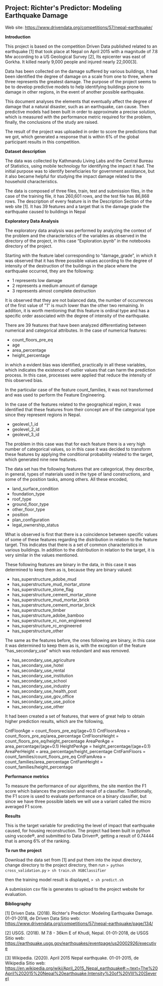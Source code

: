 ## Project: Richter's Predictor: Modeling Earthquake Damage

Web site: https://www.drivendata.org/competitions/57/nepal-earthquake/


**Introduction**

This project is based on the competition Driven Data published related to an earthquake [1] that took place at Nepal on April 2015 with a magnitude of 7.8 Mw according to a US Geological Survey [2], Its epicenter was east of Gorkha. It killed nearly 9,000 people and injured nearly 22,000[3].

Data has been collected on the damage suffered by various buildings, it had been identified the degree of damage on a scale from one to three, where three represents the greatest damage. The purpose of the project seems to be to develop predictive models to help identifying buildings prone to damage in other regions, in the event of another possible earthquake.

This document analyses the elements that eventually affect the degree of damage that a natural disaster, such as an earthquake, can cause. Then predictive models had been built in order to approximate a precise solution, which is measured with the performance metric required for the problem, finally, the conclusions of the study are raised.

The result of the project was uploaded in order to score the predictions that we got, which generated a response that is within 6% of the global participant results in this competition.


**Dataset description**

The data was collected by Kathmandu Living Labs and the Central Bureau of Statistics, using mobile technology for identifying the impact it had. The initial purpose was to identify beneficiaries for government assistance, but it also became helpful for studying the impact damage related to the household characteristics.


The data is composed of three files, train, test and submission files, in the case of the training file, it has 260,601 rows, and the test file has 86,868 rows. The description of every feature is in the Description Section of the web site [1]. It has 39 features and a target that is the damage grade the earthquake caused to buildings in Nepal


**Exploratory Data Analysis**


The exploratory data analysis was performed by analyzing the context of the problem and the characteristics of the variables as observed in the directory of the project, in this case “Exploration.ipynb” in the notebooks directory of the project.

Starting with the feature label corresponding to “damage_grade”, in which it was observed that it has three possible values according to the degree of intensity of the destruction of the buildings in the place where the earthquake occurred, they are the following:

* 1 represents low damage
* 2 represents a medium amount of damage
* 3 represents almost complete destruction

It is observed that they are not balanced data, the number of occurrences of the first value of "1" is much lower than the other two remaining. In addition, it is worth mentioning that this feature is ordinal type and has a specific order associated with the degree of intensity of the earthquake.

There are 39 features that have been analyzed differentiating between numerical and categorical attributes. In the case of numerical features:

* count_floors_pre_eq
* age
* area_percentage
* height_percentage

in which a evident bias was identified, practically in all these variables, which indicates the existence of outlier values that can harm the prediction process. In this case, processes were applied that reduce the intensity of this observed bias.

In the particular case of the feature count_families, it was not transformed and was used to perform the Feature Engineering.

In the case of the features related to the geographical region, it was identified that these features from their concept are of the categorical type since they represent regions in Nepal.

* geolevel_1_id
* geolevel_2_id
* geolevel_3_id

The problem in this case was that for each feature there is a very high number of categorical values, so in this case it was decided to transform these features by applying the conditional probability related to the target, which generated nine new features.


The data set has the following features that are categorical, they describe, in general, types of materials used in the type of land constructions, and some of the position tasks, among others. All these encoded,

* land_surface_condition
* foundation_type
* roof_type
* ground_floor_type
* other_floor_type
* position
* plan_configuration
* legal_ownership_status

What is observed is first that there is a coincidence between specific values of some of these features regarding the distribution in relation to the feature target. This indicates that there is a set of common characteristics in various buildings. In addition to the distribution in relation to the target, it is very similar in the values mentioned.

These following features are binary in the data, in this case it was determined to keep them as is, because they are binary valued:

* has_superstructure_adobe_mud
* has_superstructure_mud_mortar_stone
* has_superstructure_stone_flag
* has_superstructure_cement_mortar_stone
* has_superstructure_mud_mortar_brick
* has_superstructure_cement_mortar_brick
* has_superstructure_timber
* has_superstructure_adobe_bamboo
* has_superstructure_rc_non_engineered
* has_superstructure_rc_engineered
* has_superstructure_other

The same as the features before, the ones following are binary, in this case it was determined to keep them as is, with the exception of the feature “has_secondary_use” which was redundant and was removed.


* has_secondary_use_agriculture
* has_secondary_use_hotel
* has_secondary_use_rental
* has_secondary_use_institution
* has_secondary_use_school
* has_secondary_use_industry
* has_secondary_use_health_post
* has_secondary_use_gov_office
* has_secondary_use_use_police
* has_secondary_use_other


It had been created a set of features, that were of great help to obtain higher prediction results, which are the following,


CntFloorAge = count_floors_pre_eq/(age+0.1)
CntFloorsArea = count_floors_pre_eq/area_percentage
CntFloorsHeight = count_floors_pre_eq/height_percentage
AreaPerAge = area_percentage/(age+0.1)
HeightPerAge = height_percentage/(age+0.1)
AreaPerHeight = area_percentage/height_percentage
CntFamFloors = count_families/count_floors_pre_eq
CntFamArea = count_families/area_percentage
CntFamHeight = count_families/height_percentage


**Performance metrics**

To measure the performance of our algorithms, the site mention the F1 score which balances the precision and recall of a classifier. Traditionally, the F1 score is used to evaluate performance on a binary classifier, but since we have three possible labels we will use a variant called the micro averaged F1 score.


**Results**

This is the target variable for predicting the level of impact that earthquake caused, for housing reconstruction. The project had been built in python using vscode®, and submitted to Data Driven®, getting a result of 0.74444 that is among 6% of the ranking.

**To run the project**

Download the data set from [1] and put them into the input directory, change directory to the project directory, then run
`> python cross_validation.py`
`> sh train.sh XGBClassifier`

then the training model result is displayed,
`> sh predict.sh`

A submission csv file is generates to upload to the project website for evaluation.


**Bibliography**

[1] Driven Data. (2018). Richter's Predictor: Modeling Earthquake Damage. 01-01-2018, de Driven Data Sitio web: 
https://www.drivendata.org/competitions/57/nepal-earthquake/page/134/

[2] USGS. (2018). M 7.8 - 36km E of Khudi, Nepal. 01-01-2018, de USGS Sitio web: https://earthquake.usgs.gov/earthquakes/eventpage/us20002926/executive

[3] Wikipedia. (2020). April 2015 Nepal earthquake. 01-01-2015, de Wikipedia Sitio web: https://en.wikipedia.org/wiki/April_2015_Nepal_earthquake#:~:text=The%20April%202015%20Nepal%20earthquake,Intensity%20of%20VIII%20(Severe)




